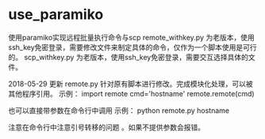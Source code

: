 # use_paramiko
使用paramiko实现远程批量执行命令与scp
remote_withkey.py 为老版本，使用ssh_key免密登录，需要修改文件来制定具体的命令，仅作为一个脚本使用是可行的。
scp_withkey.py    为老版本，使用ssh_key免密登录，需要交互选择具体的文件。

2018-05-29 更新
remote.py 针对原有脚本进行修改。完成模块化处理，可以被其他程序引用。
示例：
import remote
cmd='hostname'
remote.remote(cmd)

也可以直接带参数在命令行中调用
示例： 
python remote.py hostname

注意在命令行中注意引号转移的问题 。如果不提供参数会报错。
